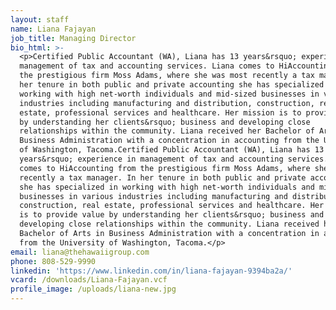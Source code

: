 ```yaml
---
layout: staff
name: Liana Fajayan
job_title: Managing Director
bio_html: >-
  <p>Certified Public Accountant (WA), Liana has 13 years&rsquo; experience in
  management of tax and accounting services. Liana comes to HiAccounting from
  the prestigious firm Moss Adams, where she was most recently a tax manager. In
  her tenure in both public and private accounting she has specialized in
  working with high net-worth individuals and mid-sized businesses in various
  industries including manufacturing and distribution, construction, real
  estate, professional services and healthcare. Her mission is to provide value
  by understanding her clients&rsquo; business and developing close
  relationships within the community. Liana received her Bachelor of Arts in
  Business Administration with a concentration in accounting from the University
  of Washington, Tacoma.Certified Public Accountant (WA), Liana has 13
  years&rsquo; experience in management of tax and accounting services. Liana
  comes to HiAccounting from the prestigious firm Moss Adams, where she was most
  recently a tax manager. In her tenure in both public and private accounting
  she has specialized in working with high net-worth individuals and mid-sized
  businesses in various industries including manufacturing and distribution,
  construction, real estate, professional services and healthcare. Her mission
  is to provide value by understanding her clients&rsquo; business and
  developing close relationships within the community. Liana received her
  Bachelor of Arts in Business Administration with a concentration in accounting
  from the University of Washington, Tacoma.</p>
email: liana@thehawaiigroup.com
phone: 808-529-9990
linkedin: 'https://www.linkedin.com/in/liana-fajayan-9394ba2a/'
vcard: /downloads/Liana-Fajayan.vcf
profile_image: /uploads/liana-new.jpg
---
```


